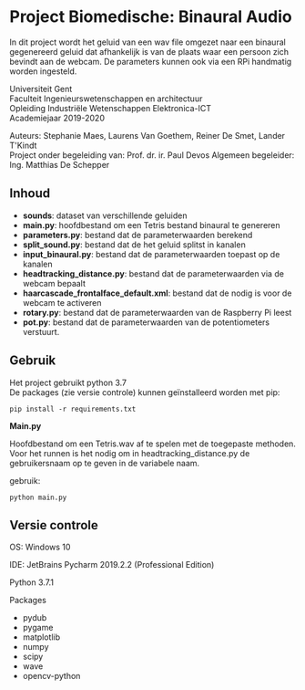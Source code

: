 # Project Biomedische: Binaural Audio
In dit project wordt het geluid van een wav file omgezet naar een binaural
gegenereerd geluid dat afhankelijk is van de plaats waar een persoon zich bevindt aan de webcam.
De parameters kunnen ook via een RPi handmatig worden ingesteld.


Universiteit Gent \
Faculteit Ingenieurswetenschappen en architectuur \
Opleiding Industriële Wetenschappen Elektronica-ICT \
Academiejaar 2019-2020

Auteurs: Stephanie Maes, Laurens Van Goethem, Reiner De Smet, Lander T'Kindt \
Project onder begeleiding van: Prof.  dr. ir. Paul Devos 
Algemeen begeleider:  Ing.  Matthias De Schepper

## Inhoud

- **sounds**: dataset van verschillende geluiden
- **main.py**: hoofdbestand om een Tetris bestand binaural te genereren
- **parameters.py**: bestand dat de parameterwaarden berekend
- **split_sound.py**: bestand dat de het geluid splitst in kanalen
- **input_binaural.py**: bestand dat de parameterwaarden toepast op de kanalen
- **headtracking_distance.py**: bestand dat de parameterwaarden via de webcam bepaalt
- **haarcascade_frontalface_default.xml**: bestand dat de nodig is voor de webcam te activeren
- **rotary.py**: bestand dat de parameterwaarden van de Raspberry Pi leest
- **pot.py**: bestand dat de parameterwaarden van de potentiometers verstuurt.


## Gebruik

Het project gebruikt python 3.7 \
De packages (zie versie controle) kunnen geïnstalleerd worden met pip:

    pip install -r requirements.txt
    
**Main.py**

Hoofdbestand om een Tetris.wav af te spelen met de toegepaste methoden. Voor het runnen is het nodig om 
in headtracking_distance.py de gebruikersnaam op te geven in de variabele naam.

gebruik:

    python main.py
    
    
## Versie controle

OS: Windows 10

IDE: JetBrains Pycharm 2019.2.2 (Professional Edition)

Python 3.7.1

Packages
- pydub
- pygame
- matplotlib
- numpy
- scipy
- wave
- opencv-python

